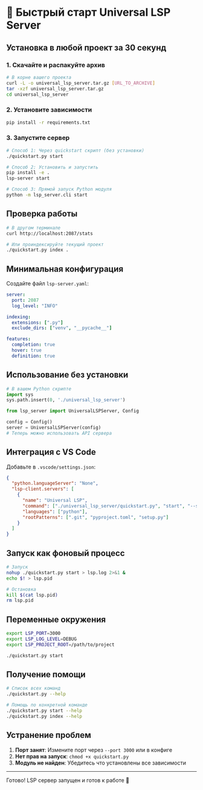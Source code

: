 # 🚀 Быстрый старт Universal LSP Server

## Установка в любой проект за 30 секунд

### 1. Скачайте и распакуйте архив

```bash
# В корне вашего проекта
curl -L -o universal_lsp_server.tar.gz [URL_TO_ARCHIVE]
tar -xzf universal_lsp_server.tar.gz
cd universal_lsp_server
```

### 2. Установите зависимости

```bash
pip install -r requirements.txt
```

### 3. Запустите сервер

```bash
# Способ 1: Через quickstart скрипт (без установки)
./quickstart.py start

# Способ 2: Установить и запустить
pip install -e .
lsp-server start

# Способ 3: Прямой запуск Python модуля
python -m lsp_server.cli start
```

## Проверка работы

```bash
# В другом терминале
curl http://localhost:2087/stats

# Или проиндексируйте текущий проект
./quickstart.py index .
```

## Минимальная конфигурация

Создайте файл `lsp-server.yaml`:

```yaml
server:
  port: 2087
  log_level: "INFO"

indexing:
  extensions: [".py"]
  exclude_dirs: ["venv", "__pycache__"]

features:
  completion: true
  hover: true
  definition: true
```

## Использование без установки

```python
# В вашем Python скрипте
import sys
sys.path.insert(0, './universal_lsp_server')

from lsp_server import UniversalLSPServer, Config

config = Config()
server = UniversalLSPServer(config)
# Теперь можно использовать API сервера
```

## Интеграция с VS Code

Добавьте в `.vscode/settings.json`:

```json
{
  "python.languageServer": "None",
  "lsp-client.servers": [
    {
      "name": "Universal LSP",
      "command": ["./universal_lsp_server/quickstart.py", "start", "--stdio"],
      "languages": ["python"],
      "rootPatterns": [".git", "pyproject.toml", "setup.py"]
    }
  ]
}
```

## Запуск как фоновый процесс

```bash
# Запуск
nohup ./quickstart.py start > lsp.log 2>&1 &
echo $! > lsp.pid

# Остановка
kill $(cat lsp.pid)
rm lsp.pid
```

## Переменные окружения

```bash
export LSP_PORT=3000
export LSP_LOG_LEVEL=DEBUG
export LSP_PROJECT_ROOT=/path/to/project

./quickstart.py start
```

## Получение помощи

```bash
# Список всех команд
./quickstart.py --help

# Помощь по конкретной команде
./quickstart.py start --help
./quickstart.py index --help
```

## Устранение проблем

1. **Порт занят**: Измените порт через `--port 3000` или в конфиге
2. **Нет прав на запуск**: `chmod +x quickstart.py`
3. **Модуль не найден**: Убедитесь что установлены все зависимости

---

Готово! LSP сервер запущен и готов к работе 🎉